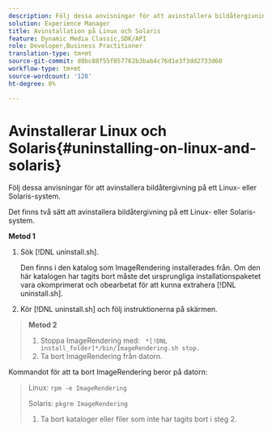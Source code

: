 ```yaml
---
description: Följ dessa anvisningar för att avinstallera bildåtergivning på ett Linux- eller Solaris-system.
solution: Experience Manager
title: Avinstallation på Linux och Solaris
feature: Dynamic Media Classic,SDK/API
role: Developer,Business Practitioner
translation-type: tm+mt
source-git-commit: d0bc88f55f857762b3bab4c76d1e3f3dd2733d60
workflow-type: tm+mt
source-wordcount: '128'
ht-degree: 0%

---
```



# Avinstallerar Linux och Solaris{#uninstalling-on-linux-and-solaris}

Följ dessa anvisningar för att avinstallera bildåtergivning på ett Linux- eller Solaris-system.

Det finns två sätt att avinstallera bildåtergivning på ett Linux- eller Solaris-system.

**Metod 1**

1. Sök [!DNL uninstall.sh].

   Den finns i den katalog som ImageRendering installerades från. Om den här katalogen har tagits bort måste det ursprungliga installationspaketet vara okomprimerat och obearbetat för att kunna extrahera [!DNL uninstall.sh].
1. Kör [!DNL uninstall.sh] och följ instruktionerna på skärmen.

>**Metod 2**
>
>1. Stoppa ImageRendering med: ` *[!DNL install_folder]*/bin/ImageRendering.sh stop.`
>1. Ta bort ImageRendering från datorn.

>
>   
Kommandot för att ta bort ImageRendering beror på datorn:
>
>   Linux: `rpm -e ImageRendering`
>
>   Solaris: `pkgrm ImageRendering`
>
>1. Ta bort kataloger eller filer som inte har tagits bort i steg 2.

>



